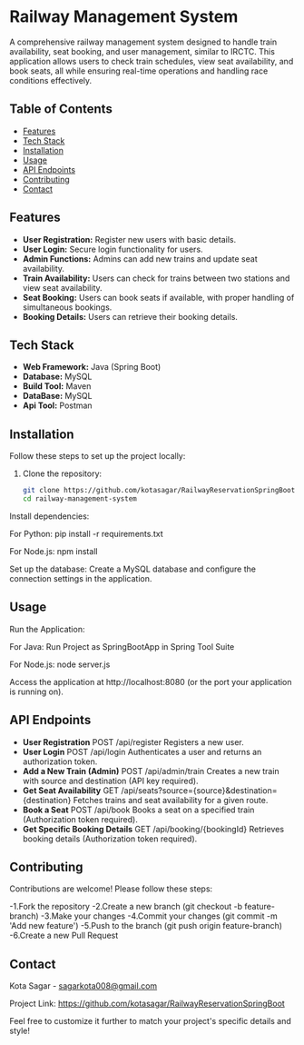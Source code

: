 # Railway Management System

A comprehensive railway management system designed to handle train availability, seat booking, and user management, similar to IRCTC. This application allows users to check train schedules, view seat availability, and book seats, all while ensuring real-time operations and handling race conditions effectively.

## Table of Contents

- [Features](#features)
- [Tech Stack](#tech-stack)
- [Installation](#installation)
- [Usage](#usage)
- [API Endpoints](#api-endpoints)
- [Contributing](#contributing)
- [Contact](#contact)

## Features

- **User Registration:** Register new users with basic details.
- **User Login:** Secure login functionality for users.
- **Admin Functions:** Admins can add new trains and update seat availability.
- **Train Availability:** Users can check for trains between two stations and view seat availability.
- **Seat Booking:** Users can book seats if available, with proper handling of simultaneous bookings.
- **Booking Details:** Users can retrieve their booking details.

## Tech Stack

- **Web Framework:** Java (Spring Boot)
- **Database:** MySQL
- **Build Tool:** Maven
- **DataBase:** MySQL
- **Api Tool:** Postman


## Installation

Follow these steps to set up the project locally:

1. Clone the repository:
   ```bash
   git clone https://github.com/kotasagar/RailwayReservationSpringBoot/railway-management-system.git
   cd railway-management-system
Install dependencies:

For Python:
pip install -r requirements.txt

For Node.js:
npm install

Set up the database:
Create a MySQL database and configure the connection settings in the application.

## Usage
Run the Application:

For Java:
Run Project as SpringBootApp in Spring Tool Suite

For Node.js:
node server.js

Access the application at http://localhost:8080 (or the port your application is running on).

## API Endpoints
- **User Registration**
POST /api/register
Registers a new user.
- **User Login**
POST /api/login
Authenticates a user and returns an authorization token.
- **Add a New Train (Admin)**
POST /api/admin/train
Creates a new train with source and destination (API key required).
- **Get Seat Availability**
GET /api/seats?source={source}&destination={destination}
Fetches trains and seat availability for a given route.
- **Book a Seat**
POST /api/book
Books a seat on a specified train (Authorization token required).
- **Get Specific Booking Details**
GET /api/booking/{bookingId}
Retrieves booking details (Authorization token required).


## Contributing
Contributions are welcome! Please follow these steps:

-1.Fork the repository
-2.Create a new branch (git checkout -b feature-branch)
-3.Make your changes
-4.Commit your changes (git commit -m 'Add new feature')
-5.Push to the branch (git push origin feature-branch)
-6.Create a new Pull Request


## Contact
Kota Sagar - sagarkota008@gmail.com

Project Link: https://github.com/kotasagar/RailwayReservationSpringBoot


Feel free to customize it further to match your project's specific details and style!
